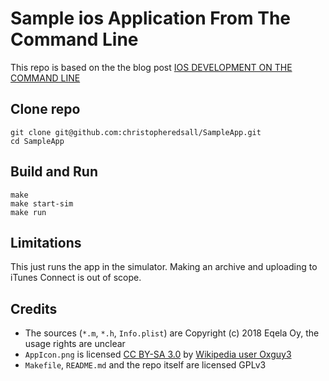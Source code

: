 # Sample ios Application From The Command Line

This repo is based on the the blog post 
[IOS DEVELOPMENT ON THE COMMAND LINE](https://web.archive.org/web/20180902094100/http://eqdn.tech/ios-development-on-the-command-line/)

## Clone repo

```
git clone git@github.com:christopheredsall/SampleApp.git
cd SampleApp
```

## Build and Run

```
make
make start-sim
make run
```

## Limitations

This just runs the app in the simulator. Making an archive and uploading to iTunes
Connect is out of scope.

## Credits

- The sources (``*.m``, ``*.h``, ``Info.plist``) are Copyright (c) 2018 Eqela Oy, the usage rights are unclear
- ``AppIcon.png`` is licensed [CC BY-SA 3.0](https://creativecommons.org/licenses/by-sa/3.0/deed.en) by  [Wikipedia user Oxguy3](https://en.wikipedia.org/wiki/User:Oxguy3)
- ``Makefile``, ``README.md`` and the repo itself are licensed GPLv3

